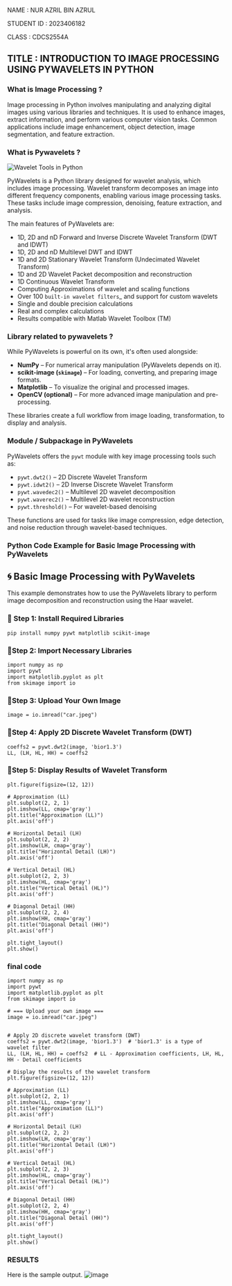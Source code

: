 NAME : NUR AZRIL BIN AZRUL

STUDENT ID : 2023406182

CLASS : CDCS2554A
## TITLE : INTRODUCTION TO IMAGE PROCESSING USING PYWAVELETS IN PYTHON
### What is Image Processing ?
Image processing in Python involves manipulating and analyzing digital images using various libraries and techniques. It is used to enhance images, extract information, and perform various computer vision tasks. Common applications include image enhancement, object detection, image segmentation, and feature extraction.
### What is Pywavelets ?
![Wavelet Tools in Python](https://miro.medium.com/v2/resize:fit:500/1*8mh5bZVmgvgGC5Rj0UN7gg.png)


PyWavelets is a Python library designed for wavelet analysis, which includes image processing. Wavelet transform decomposes an image into different frequency components, enabling various image processing tasks. These tasks include image compression, denoising, feature extraction, and analysis.

The main features of PyWavelets are:

  * 1D, 2D and nD Forward and Inverse Discrete Wavelet Transform (DWT and IDWT)
  * 1D, 2D and nD Multilevel DWT and IDWT
  * 1D and 2D Stationary Wavelet Transform (Undecimated Wavelet Transform)
  * 1D and 2D Wavelet Packet decomposition and reconstruction
  * 1D Continuous Wavelet Transform
  * Computing Approximations of wavelet and scaling functions
  * Over 100 `built-in wavelet filters`_ and support for custom wavelets
  * Single and double precision calculations
  * Real and complex calculations
  * Results compatible with Matlab Wavelet Toolbox (TM)

### Library related to pywavelets ?
While PyWavelets is powerful on its own, it's often used alongside:

- **NumPy** – For numerical array manipulation (PyWavelets depends on it).
- **scikit-image (`skimage`)** – For loading, converting, and preparing image formats.
- **Matplotlib** – To visualize the original and processed images.
- **OpenCV (optional)** – For more advanced image manipulation and pre-processing.

These libraries create a full workflow from image loading, transformation, to display and analysis.

### Module / Subpackage in PyWavelets

PyWavelets offers the `pywt` module with key image processing tools such as:

- `pywt.dwt2()` – 2D Discrete Wavelet Transform
- `pywt.idwt2()` – 2D Inverse Discrete Wavelet Transform
- `pywt.wavedec2()` – Multilevel 2D wavelet decomposition
- `pywt.waverec2()` – Multilevel 2D wavelet reconstruction
- `pywt.threshold()` – For wavelet-based denoising

These functions are used for tasks like image compression, edge detection, and noise reduction through wavelet-based techniques.

### Python Code Example for Basic Image Processing with PyWavelets

## 🌀 Basic Image Processing with PyWavelets

This example demonstrates how to use the PyWavelets library to perform image decomposition and reconstruction using the Haar wavelet.

### 🔧 Step 1: Install Required Libraries
```
pip install numpy pywt matplotlib scikit-image
```
### 🔧Step 2: Import Necessary Libraries
```
import numpy as np
import pywt
import matplotlib.pyplot as plt
from skimage import io
```
### 🔧Step 3: Upload Your Own Image
```
image = io.imread("car.jpeg")
```
### 🔧Step 4: Apply 2D Discrete Wavelet Transform (DWT)
```
coeffs2 = pywt.dwt2(image, 'bior1.3')
LL, (LH, HL, HH) = coeffs2
```
### 🔧Step 5: Display Results of Wavelet Transform
```
plt.figure(figsize=(12, 12))

# Approximation (LL)
plt.subplot(2, 2, 1)
plt.imshow(LL, cmap='gray')
plt.title("Approximation (LL)")
plt.axis('off')

# Horizontal Detail (LH)
plt.subplot(2, 2, 2)
plt.imshow(LH, cmap='gray')
plt.title("Horizontal Detail (LH)")
plt.axis('off')

# Vertical Detail (HL)
plt.subplot(2, 2, 3)
plt.imshow(HL, cmap='gray')
plt.title("Vertical Detail (HL)")
plt.axis('off')

# Diagonal Detail (HH)
plt.subplot(2, 2, 4)
plt.imshow(HH, cmap='gray')
plt.title("Diagonal Detail (HH)")
plt.axis('off')

plt.tight_layout()
plt.show()

```
### final code
```
import numpy as np
import pywt
import matplotlib.pyplot as plt
from skimage import io

# === Upload your own image ===
image = io.imread("car.jpeg")


# Apply 2D discrete wavelet transform (DWT)
coeffs2 = pywt.dwt2(image, 'bior1.3')  # 'bior1.3' is a type of wavelet filter
LL, (LH, HL, HH) = coeffs2  # LL - Approximation coefficients, LH, HL, HH - Detail coefficients

# Display the results of the wavelet transform
plt.figure(figsize=(12, 12))

# Approximation (LL)
plt.subplot(2, 2, 1)
plt.imshow(LL, cmap='gray')
plt.title("Approximation (LL)")
plt.axis('off')

# Horizontal Detail (LH)
plt.subplot(2, 2, 2)
plt.imshow(LH, cmap='gray')
plt.title("Horizontal Detail (LH)")
plt.axis('off')

# Vertical Detail (HL)
plt.subplot(2, 2, 3)
plt.imshow(HL, cmap='gray')
plt.title("Vertical Detail (HL)")
plt.axis('off')

# Diagonal Detail (HH)
plt.subplot(2, 2, 4)
plt.imshow(HH, cmap='gray')
plt.title("Diagonal Detail (HH)")
plt.axis('off')

plt.tight_layout()
plt.show()
```

### RESULTS
Here is the sample output.
![image](https://github.com/user-attachments/assets/2ac39ef5-21eb-4633-9588-52b00ca5583b)






